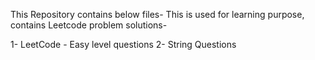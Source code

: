 This Repository contains below files-
This is used for learning purpose, contains Leetcode problem solutions-

1- LeetCode
	- Easy level questions
2- String Questions
